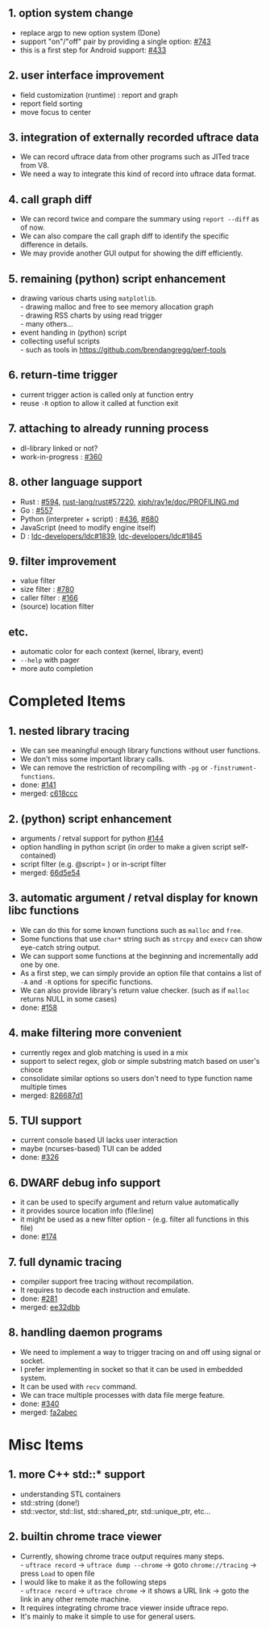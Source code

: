 ## 1. option system change
* replace argp to new option system  (Done)
* support "on"/"off" pair by providing a single option: [#743](https://github.com/namhyung/uftrace/issues/743)
* this is a first step for Android support: [#433](https://github.com/namhyung/uftrace/issues/433)

## 2. user interface improvement
* field customization (runtime) : report and graph
* report field sorting
* move focus to center

## 3. integration of externally recorded uftrace data
* We can record uftrace data from other programs such as JITed trace from V8.
* We need a way to integrate this kind of record into uftrace data format.

## 4. call graph diff
* We can record twice and compare the summary using `report --diff` as of now.
* We can also compare the call graph diff to identify the specific difference in details.
* We may provide another GUI output for showing the diff efficiently.

## 5. remaining (python) script enhancement
* drawing various charts using `matplotlib`.<br>
\- drawing malloc and free to see memory allocation graph<br>
\- drawing RSS charts by using read trigger<br>
\- many others...
* event handing in (python) script
* collecting useful scripts<br>
\- such as tools in https://github.com/brendangregg/perf-tools

## 6. return-time trigger
* current trigger action is called only at function entry
* reuse `-R` option to allow it called at function exit

## 7. attaching to already running process
* dl-library linked or not?
* work-in-progress : [#360](https://github.com/namhyung/uftrace/pull/360)

## 8. other language support
* Rust : [#594](https://github.com/namhyung/uftrace/issues/594), [rust-lang/rust#57220](https://github.com/rust-lang/rust/pull/57220), [xiph/rav1e/doc/PROFILING.md](https://github.com/xiph/rav1e/blob/master/doc/PROFILING.md#uftrace)
* Go : [#557](https://github.com/namhyung/uftrace/issues/557)
* Python (interpreter + script) : [#436](https://github.com/namhyung/uftrace/issues/436), [#680](https://github.com/namhyung/uftrace/issues/680)
* JavaScript (need to modify engine itself)
* D : [ldc-developers/ldc#1839](https://github.com/ldc-developers/ldc/issues/1839), [ldc-developers/ldc#1845](https://github.com/ldc-developers/ldc/issues/1845)

## 9. filter improvement
* value filter
* size filter : [#780](https://github.com/namhyung/uftrace/issues/780)
* caller filter : [#166](https://github.com/namhyung/uftrace/issues/166)
* (source) location filter

## etc.
* automatic color for each context (kernel, library, event)
* `--help` with pager
* more auto completion


# Completed Items

## 1. nested library tracing
* We can see meaningful enough library functions without user functions.
* We don't miss some important library calls.
* We can remove the restriction of recompiling with `-pg` or `-finstrument-functions`.
* done: [#141](https://github.com/namhyung/uftrace/issues/141)
* merged: [c618ccc](https://github.com/namhyung/uftrace/commit/c618ccc)

## 2. (python) script enhancement
* arguments / retval support for python [#144](https://github.com/namhyung/uftrace/issues/144)
* option handling in python script (in order to make a given script self-contained)
* script filter (e.g. <symbol>@script=<file> ) or in-script filter
* merged: [66d5e54](https://github.com/namhyung/uftrace/commit/66d5e54)

## 3. automatic argument / retval display for known libc functions
* We can do this for some known functions such as `malloc` and `free`.
* Some functions that use `char*` string such as `strcpy` and `execv` can show eye-catch string output.
* We can support some functions at the beginning and incrementally add one by one.
* As a first step, we can simply provide an option file that contains a list of `-A` and `-R` options for specific functions.
* We can also provide library's return value checker. (such as if `malloc` returns NULL in some cases)
* done: [#158](https://github.com/namhyung/uftrace/pull/158)

## 4. make filtering more convenient
* currently regex and glob matching is used in a mix
* support to select regex, glob or simple substring match based on user's chioce
* consolidate similar options so users don't need to type function name multiple times
* merged: [826687d1](https://github.com/namhyung/uftrace/commit/826687d1)

## 5. TUI support
* current console based UI lacks user interaction
* maybe (ncurses-based) TUI can be added
* done: [#326](https://github.com/namhyung/uftrace/issues/326)

## 6. DWARF debug info support
* it can be used to specify argument and return value automatically
* it provides source location info (file:line)
* it might be used as a new filter option - (e.g. filter all functions in this file)
* done: [#174](https://github.com/namhyung/uftrace/issues/174)

## 7. full dynamic tracing
* compiler support free tracing without recompilation.
* It requires to decode each instruction and emulate.
* done: [#281](https://github.com/namhyung/uftrace/issues/281)
* merged: [ee32dbb](https://github.com/namhyung/uftrace/commit/ee32dbb)

## 8. handling daemon programs
* We need to implement a way to trigger tracing on and off using signal or socket.
* I prefer implementing in socket so that it can be used in embedded system.
* It can be used with `recv` command.
* We can trace multiple processes with data file merge feature.
* done: [#340](https://github.com/namhyung/uftrace/issues/340)
* merged: [fa2abec](https://github.com/namhyung/uftrace/commit/fa2abec)

# Misc Items

## 1. more C++ std::* support
* understanding STL containers
* std::string (done!)
* std::vector, std::list, std::shared_ptr, std::unique_ptr, etc...

## 2. builtin chrome trace viewer
* Currently, showing chrome trace output requires many steps.<br>
\- `uftrace record` -> `uftrace dump --chrome` -> goto `chrome://tracing` -> press `Load` to open file
* I would like to make it as the following steps<br>
\- `uftrace record` -> `uftrace chrome` -> it shows a URL link -> goto the link in any other remote machine.
* It requires integrating chrome trace viewer inside uftrace repo.
* It's mainly to make it simple to use for general users.

